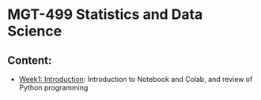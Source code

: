 # MGT-499 Statistics and Data Science

## Content:
- [Week1: Introduction](class_datascience/2023/01_Introduction): Introduction to Notebook and Colab, and review of Python programming
